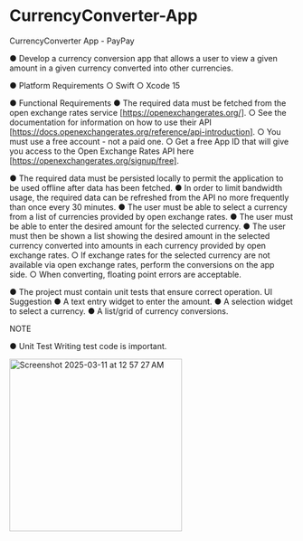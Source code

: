 # CurrencyConverter-App
CurrencyConverter App - PayPay

● Develop a currency conversion app that allows a user to view a given amount in a given currency converted into other currencies.

● Platform Requirements
○ Swift
○ Xcode 15

● Functional Requirements
● The required data must be fetched from the open exchange rates service [https://openexchangerates.org/].
○ See the documentation for information on how to use their API [https://docs.openexchangerates.org/reference/api-introduction].
○ You must use a free account - not a paid one.
○ Get a free App ID that will give you access to the Open Exchange Rates API
here [https://openexchangerates.org/signup/free].

● The required data must be persisted locally to permit the application to be used
offline after data has been fetched.
● In order to limit bandwidth usage, the required data can be refreshed from the API no more frequently than once every 30 minutes.
● The user must be able to select a currency from a list of currencies provided by open exchange rates.
● The user must be able to enter the desired amount for the selected currency.
● The user must then be shown a list showing the desired amount in the selected currency converted into amounts in each currency provided by open exchange rates.
○ If exchange rates for the selected currency are not available via open exchange rates, perform the conversions on the app side.
○ When converting, floating point errors are acceptable.
     
 ● The project must contain unit tests that ensure correct operation.
UI Suggestion
● A text entry widget to enter the amount.
● A selection widget to select a currency.
● A list/grid of currency conversions.



NOTE

 ● Unit Test
Writing test code is important.

<img width="305" alt="Screenshot 2025-03-11 at 12 57 27 AM" src="https://github.com/user-attachments/assets/ad9a56cc-e60a-4ad0-8f60-11ed845d8b2b" />

 

